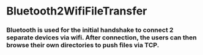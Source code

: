 # Bluetooth2WifiFileTransfer

### Bluetooth is used for the initial handshake to connect 2 separate devices via wifi. After connection, the users can then browse their own directories to push files via TCP.
